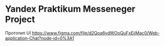 # Yandex Praktikum Messeneger Project

Прототип UI https://www.figma.com/file/d2Qoa6ydWOoQuFxEijMac0/Web-application-Chat?node-id=0%3A1